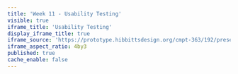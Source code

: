 ```yaml
---
title: 'Week 11 - Usability Testing'
visible: true
iframe_title: 'Usability Testing'
display_iframe_title: true
iframe_source: 'https://prototype.hibbittsdesign.org/cmpt-363/192/presentations/placeholder-slide'
iframe_aspect_ratio: 4by3
published: true
cache_enable: false
---
```

